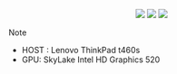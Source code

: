 <div align="center"> 

![](https://img.shields.io/github/last-commit/whoslucifer/nix?&style=for-the-badge&color=FFB1C8&logoColor=D9E0EE&labelColor=292324)
![](https://img.shields.io/github/stars/whoslucifer/nix?style=for-the-badge&logo=andela&color=FFB686&logoColor=D9E0EE&labelColor=292324)
[![](https://img.shields.io/github/repo-size/whoslucifer/nix?color=CAC992&label=SIZE&logo=googledrive&style=for-the-badge&logoColor=D9E0EE&labelColor=292324)](https://github.com/whoslucifer/nix)
</a>

</div>

> [!NOTE]
> - HOST : Lenovo ThinkPad t460s
> - GPU: SkyLake Intel HD Graphics 520
